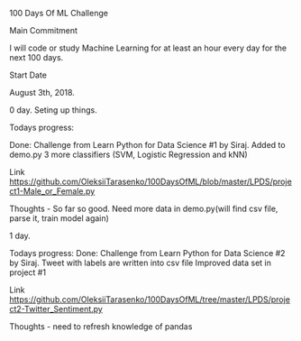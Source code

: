 100 Days Of ML Challenge

Main Commitment

I will code or study Machine Learning for at least an hour every day for the next 100 days.

Start Date

August 3th, 2018.

0 day. Seting up things.

Todays progress:

Done:
Challenge from Learn Python for Data Science #1 by Siraj.
Added to demo.py 3 more classifiers (SVM, Logistic Regression and kNN)

Link https://github.com/OleksiiTarasenko/100DaysOfML/blob/master/LPDS/project1-Male_or_Female.py  
                   
Thoughts -  So far so good. Need more data in demo.py(will find csv file, parse it, train model again)  

1 day. 

Todays progress:
Done:
Challenge from Learn Python for Data Science #2 by Siraj.
Tweet with labels are written into csv file
Improved data set in project #1

Link https://github.com/OleksiiTarasenko/100DaysOfML/tree/master/LPDS/project2-Twitter_Sentiment.py

Thoughts - need to refresh knowledge of pandas
